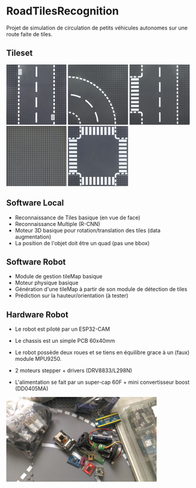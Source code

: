 # RoadTilesRecognition
Projet de simulation de circulation de petits véhicules autonomes sur une route faite de tiles.

## Tileset
<div style="text-align:left">
  <img src="data/road_tiles/tile1.jpg" width="160">
  <img src="data/road_tiles/tile2.jpg" width="160">
  <img src="data/road_tiles/tile3.jpg" width="160">
  <img src="data/road_tiles/tile4.jpg" width="160">
  <img src="data/road_tiles/tile5.jpg" width="160">
</div>

## Software Local
- Reconnaissance de Tiles basique (en vue de face)
- Reconnaissance Multiple (R-CNN)
- Moteur 3D basique pour rotation/translation des tiles (data augmentation)
- La position de l'objet doit être un quad (pas une bbox) 

## Software Robot
- Module de gestion tileMap basique
- Moteur physique basique
- Génération d'une tileMap à partir de son module de détection de tiles
- Prédiction sur la hauteur/orientation (à tester)

## Hardware Robot
- Le robot est piloté par un ESP32-CAM
- Le chassis est un simple PCB 60x40mm
- Le robot possède deux roues et se tiens en équilibre grace à un (faux) module MPU9250.

- 2 moteurs stepper + drivers (DRV8833/L298N)
- L'alimentation se fait par un super-cap 60F + mini convertisseur boost (DD0405MA)

<img src="data/modules.jpg" width="400">
  
